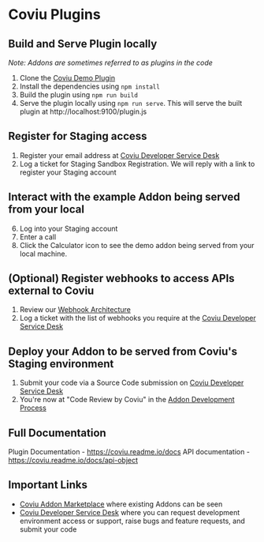# Coviu Plugins

## Build and Serve Plugin locally
_Note: Addons are sometimes referred to as plugins in the code_
1. Clone the [Coviu Demo Plugin](https://github.com/coviu/coviu-addons)
2. Install the dependencies using `npm install`
3. Build the plugin using `npm run build`
4. Serve the plugin locally using `npm run serve`. This will serve the built plugin at http://localhost:9100/plugin.js

## Register for Staging access
1. Register your email address at [Coviu Developer Service Desk](https://coviu.atlassian.net/servicedesk/customer/portal/8/group/13)
2. Log a ticket for Staging Sandbox Registration. We will reply with a link to register your Staging account

## Interact with the example Addon being served from your local
6. Log into your Staging account
7. Enter a call
8. Click the Calculator icon to see the demo addon being served from your local machine.

## (Optional) Register webhooks to access APIs external to Coviu
1. Review our [Webhook Architecture](https://coviu.readme.io/docs/webhook-documentation) 
2. Log a ticket with the list of webhooks you require at the [Coviu Developer Service Desk](https://coviu.atlassian.net/servicedesk/customer/portal/8)

## Deploy your Addon to be served from Coviu's Staging environment
1. Submit your code via a Source Code submission on [Coviu Developer Service Desk](https://coviu.atlassian.net/servicedesk/customer/portal/8)
2. You're now at "Code Review by Coviu" in the [Addon Development Process](https://github.com/coviu/coviu-addons/wiki/Addon-development-process)


## Full Documentation
Plugin Documentation - https://coviu.readme.io/docs
API documentation - https://coviu.readme.io/docs/api-object  

## Important Links 
* [Coviu Addon Marketplace](https://coviu.com/addons) where existing Addons can be seen
* [Coviu Developer Service Desk](https://coviu.atlassian.net/servicedesk/customer/portal/8) where you can request development environment access or support, raise bugs and feature requests, and submit your code
